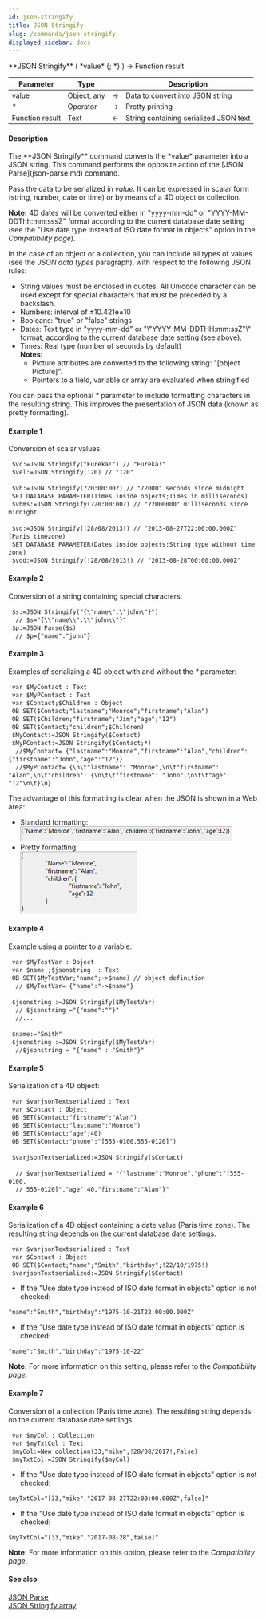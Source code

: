 ```yaml
---
id: json-stringify
title: JSON Stringify
slug: /commands/json-stringify
displayed_sidebar: docs
---
```


<!--REF #_command_.JSON Stringify.Syntax-->**JSON Stringify** ( *value* {; *} ) -> Function result<!-- END REF-->
<!--REF #_command_.JSON Stringify.Params-->
| Parameter | Type |  | Description |
| --- | --- | --- | --- |
| value | Object, any | &srarr; | Data to convert into JSON string |
| * | Operator | &srarr; | Pretty printing |
| Function result | Text | &larr; | String containing serialized JSON text |

<!-- END REF-->

#### Description 

<!--REF #_command_.JSON Stringify.Summary-->The **JSON Stringify** command converts the *value* parameter into a JSON string.<!-- END REF--> This command performs the opposite action of the [JSON Parse](json-parse.md) command.

Pass the data to be serialized in *value*. It can be expressed in scalar form (string, number, date or time) or by means of a 4D object or collection. 

**Note:** 4D dates will be converted either in "yyyy-mm-dd" or "YYYY-MM-DDThh:mm:sssZ" format according to the current database date setting (see the "Use date type instead of ISO date format in objects" option in the *Compatibility page*).

In the case of an object or a collection, you can include all types of values (see the *JSON data types* paragraph), with respect to the following JSON rules:

* String values must be enclosed in quotes. All Unicode character can be used except for special characters that must be preceded by a backslash.
* Numbers: interval of ±10.421e±10
* Booleans: "true" or "false" strings
* Dates: Text type in "yyyy-mm-dd" or "\\"YYYY-MM-DDTHH:mm:ssZ"\\" format, according to the current database date setting (see above).
* Times: Real type (number of seconds by default)  
**Notes:**  
   * Picture attributes are converted to the following string: "\[object Picture\]".  
   * Pointers to a field, variable or array are evaluated when stringified

You can pass the optional *\** parameter to include formatting characters in the resulting string. This improves the presentation of JSON data (known as pretty formatting).

#### Example 1 

Conversion of scalar values:

```4d
 $vc:=JSON Stringify("Eureka!") // "Eureka!"
 $vel:=JSON Stringify(120) // "120"
 
 $vh:=JSON Stringify(?20:00:00?) // "72000" seconds since midnight
 SET DATABASE PARAMETER(Times inside objects;Times in milliseconds)
 $vhms:=JSON Stringify(?20:00:00?) // "72000000" milliseconds since midnight
 
 $vd:=JSON Stringify(!28/08/2013!) // "2013-08-27T22:00:00.000Z" (Paris timezone)
 SET DATABASE PARAMETER(Dates inside objects;String type without time zone)
 $vdd:=JSON Stringify(!28/08/2013!) // "2013-08-28T00:00:00.000Z"
```

#### Example 2 

Conversion of a string containing special characters:

```4d
 $s:=JSON Stringify("{\"name\":\"john\"}")
  // $s="{\\"name\\":\\"john\\"}"
 $p:=JSON Parse($s)
  // $p={"name":"john"}
```

#### Example 3 

Examples of serializing a 4D object with and without the *\** parameter:

```4d
 var $MyContact : Text
 var $MyPContact : Text
 var $Contact;$Children : Object
 OB SET($Contact;"lastname";"Monroe";"firstname";"Alan")
 OB SET($Children;"firstname";"Jim";"age";"12")
 OB SET($Contact;"children";$Children)
 $MyContact:=JSON Stringify($Contact)
 $MyPContact:=JSON Stringify($Contact;*)
  //$MyContact= {"lastname":"Monroe","firstname":"Alan","children":{"firstname":"John","age":"12"}}
  //$MyPContact= {\n\t"lastname": "Monroe",\n\t"firstname": "Alan",\n\t"children": {\n\t\t"firstname": "John",\n\t\t"age": "12"\n\t}\n}
```

The advantage of this formatting is clear when the JSON is shown in a Web area:

* Standard formatting:  
![](../assets/en/commands/pict1205013.fr.png)
* Pretty formatting:  
![](../assets/en/commands/pict1205011.fr.png)

#### Example 4 

Example using a pointer to a variable:

```4d
 var $MyTestVar : Object
 var $name ;$jsonstring  : Text
 OB SET($MyTestVar;"name";->$name) // object definition
  // $MyTestVar= {"name":"->$name"}
 
 $jsonstring :=JSON Stringify($MyTestVar)
  // $jsonstring ="{"name":""}"
  //...
 
 $name:="Smith"
 $jsonstring :=JSON Stringify($MyTestVar)
  //$jsonstring = "{"name" : "Smith"}"
```

#### Example 5 

Serialization of a 4D object:

```4d
 var $varjsonTextserialized : Text
 var $Contact : Object
 OB SET($Contact;"firstname";"Alan")
 OB SET($Contact;"lastname";"Monroe")
 OB SET($Contact;"age";40)
 OB SET($Contact;"phone";"[555-0100,555-0120]")
 
 $varjsonTextserialized:=JSON Stringify($Contact)
 
  // $varjsonTextserialized = "{"lastname":"Monroe","phone":"[555-0100,
  // 555-0120]","age":40,"firstname":"Alan"}"
```

#### Example 6 

Serialization of a 4D object containing a date value (Paris time zone). The resulting string depends on the current database date settings.

```4d
 var $varjsonTextserialized : Text
 var $Contact : Object
 OB SET($Contact;"name";"Smith";"birthday";!22/10/1975!)
 $varjsonTextserialized:=JSON Stringify($Contact)
```

* If the "Use date type instead of ISO date format in objects" option is not checked:  
```RAW  
"name":"Smith","birthday":"1975-10-21T22:00:00.000Z"  
```
* If the "Use date type instead of ISO date format in objects" option is checked:  
```RAW  
"name":"Smith","birthday":"1975-10-22"  
```

**Note:** For more information on this setting, please refer to the *Compatibility page*.

#### Example 7 

Conversion of a collection (Paris time zone). The resulting string depends on the current database date settings.

```4d
 var $myCol : Collection
 var $myTxtCol : Text
 $myCol:=New collection(33;"mike";!28/08/2017!;False)
 $myTxtCol:=JSON Stringify($myCol)
```

* If the "Use date type instead of ISO date format in objects" option is not checked:  
```RAW  
$myTxtCol="[33,"mike","2017-08-27T22:00:00.000Z",false]"  
```
* If the "Use date type instead of ISO date format in objects" option is checked:  
```RAW  
$myTxtCol="[33,"mike","2017-08-28",false]"  
```

**Note:** For more information on this option, please refer to the *Compatibility page*.

#### See also 

[JSON Parse](json-parse.md)  
[JSON Stringify array](json-stringify-array.md)  